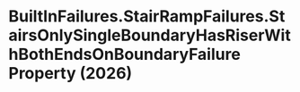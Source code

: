 # BuiltInFailures.StairRampFailures.StairsOnlySingleBoundaryHasRiserWithBothEndsOnBoundaryFailure Property (2026)

﻿